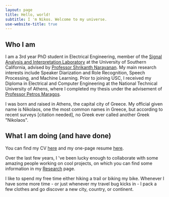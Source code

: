 ```yaml
---
layout: page
title: Hello, world!
subtitle: I 'm Nikos. Welcome to my universe.
use-website-title: true
---
```


## Who I am
I am a 3rd year PhD student in Electrical Engineering, member of the [Signal Analysis and Interpretation Laboratory](https://sail.usc.edu) at the University of Southern California, advised by [Professor Shrikanth Narayanan](https://sail.usc.edu/people/shri.php). My main research interests include Speaker Diarization and Role Recognition, Speech Processing, and Machine Learning. Prior to joining USC, I received my Diploma in Electrical and Computer Engineering at the National Technical University of Athens, where I completed my thesis under the advisement of [Professor Petros Maragos](http://cvsp.cs.ntua.gr/maragos/index.shtm).

I was born and raised in Athens, the capital city of Greece. My official given name is Nikolaos, one the most common names in Greece, but according to recent surveys [citation needed], no Greek ever called another Greek "Nikolaos".

## What I am doing (and have done)
You can find my CV [here](/assets/NF_cv2.pdf) and my one-page resume [here](assets/NF_resume.pdf).  

Over the last few years, I 've been lucky enough to collaborate with some amazing people working on cool projects, on which you can find some information in my [Research](research) page.

I like to spend my free time either hiking a trail or biking my bike. Whenever I have some more time - or just whenever my travel bug kicks in - I pack a few clothes and go discover a new city, country, or continent. 
<!-- If you want some inspiration you can check out my [Traveling](travel) page. -->
